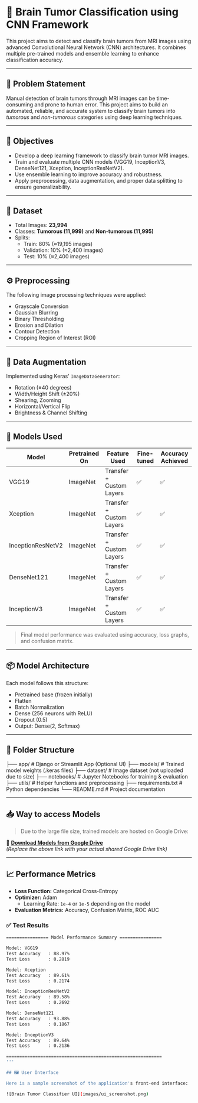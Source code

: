 # 🧠 Brain Tumor Classification using CNN Framework

This project aims to detect and classify brain tumors from MRI images using advanced Convolutional Neural Network (CNN) architectures. It combines multiple pre-trained models and ensemble learning to enhance classification accuracy.

---

## 📌 Problem Statement

Manual detection of brain tumors through MRI images can be time-consuming and prone to human error. This project aims to build an automated, reliable, and accurate system to classify brain tumors into *tumorous* and *non-tumorous* categories using deep learning techniques.

---

## 🎯 Objectives

- Develop a deep learning framework to classify brain tumor MRI images.
- Train and evaluate multiple CNN models (VGG19, InceptionV3, DenseNet121, Xception, InceptionResNetV2).
- Use ensemble learning to improve accuracy and robustness.
- Apply preprocessing, data augmentation, and proper data splitting to ensure generalizability.

---

## 🧪 Dataset

- Total Images: **23,994**
- Classes: **Tumorous (11,999)** and **Non-tumorous (11,995)**
- Splits:
  - Train: 80% (≈19,195 images)
  - Validation: 10% (≈2,400 images)
  - Test: 10% (≈2,400 images)

---

## ⚙️ Preprocessing

The following image processing techniques were applied:
- Grayscale Conversion
- Gaussian Blurring
- Binary Thresholding
- Erosion and Dilation
- Contour Detection
- Cropping Region of Interest (ROI)

---

## 🔄 Data Augmentation

Implemented using Keras' `ImageDataGenerator`:
- Rotation (±40 degrees)
- Width/Height Shift (±20%)
- Shearing, Zooming
- Horizontal/Vertical Flip
- Brightness & Channel Shifting

---

## 🧠 Models Used

| Model               | Pretrained On | Feature Used   | Fine-tuned | Accuracy Achieved |
|--------------------|---------------|----------------|------------|-------------------|
| VGG19              | ImageNet      | Transfer + Custom Layers | ✅ | ✅ |
| Xception           | ImageNet      | Transfer + Custom Layers | ✅ | ✅ |
| InceptionResNetV2  | ImageNet      | Transfer + Custom Layers | ✅ | ✅ |
| DenseNet121        | ImageNet      | Transfer + Custom Layers | ✅ | ✅ |
| InceptionV3        | ImageNet      | Transfer + Custom Layers | ✅ | ✅ |

> Final model performance was evaluated using accuracy, loss graphs, and confusion matrix.

---

## 📦 Model Architecture

Each model follows this structure:
- Pretrained base (frozen initially)
- Flatten
- Batch Normalization
- Dense (256 neurons with ReLU)
- Dropout (0.5)
- Output: Dense(2, Softmax)

---

## 📁 Folder Structure

├── app/ # Django or Streamlit App (Optional UI)
├── models/ # Trained model weights (.keras files)
├── dataset/ # Image dataset (not uploaded due to size)
├── notebooks/ # Jupyter Notebooks for training & evaluation
├── utils/ # Helper functions and preprocessing
├── requirements.txt # Python dependencies
└── README.md # Project documentation

---

## 📥 Way to access Models

> Due to the large file size, trained models are hosted on Google Drive:

📁 **[Download Models from Google Drive](https://drive.google.com/your_model_link_here)**  
_(Replace the above link with your actual shared Google Drive link)_

---

## 📈 Performance Metrics

- **Loss Function:** Categorical Cross-Entropy  
- **Optimizer:** Adam  
  - Learning Rate: `1e-4` or `1e-5` depending on the model  
- **Evaluation Metrics:** Accuracy, Confusion Matrix, ROC AUC  

### ✅ Test Results

```bash
================ Model Performance Summary ================

Model: VGG19
Test Accuracy   : 88.97%
Test Loss       : 0.2819

Model: Xception
Test Accuracy   : 89.61%
Test Loss       : 0.2174

Model: InceptionResNetV2
Test Accuracy   : 89.58%
Test Loss       : 0.2692

Model: DenseNet121
Test Accuracy   : 93.88%
Test Loss       : 0.1867

Model: InceptionV3
Test Accuracy   : 89.64%
Test Loss       : 0.2136

===========================================================
'''

## 🖼️ User Interface

Here is a sample screenshot of the application's front-end interface:

![Brain Tumor Classifier UI](images/ui_screenshot.png)

